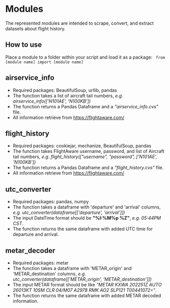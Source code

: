 # Modules
The represented modules are intended to scrape, convert, and extract datasets about flight history.

## How to use 
Place a module to a folder within your script and load it as a package:
<code> from [module name] import [module name] </code>

## airservice_info 
- Required packages: BeautifulSoup, urllib, pandas 
- The function takes a list of aircraft tail numbers, _e.g. airservice_info(['N101AE', 'N100KB'])_
- The function returns a Pandas Dataframe and a _"airservice_info.cvs"_ file. 
- All information retrieve from https://flightaware.com/

## flight_history 
- Required packages: cookiejar, mechanize, BeautifulSoup, pandas  
- The function takes FlightAware username, password, and list of Aircraft tail numbers, _e.g. flight_history(["username", "password", ['N101AE', 'N100KB'])_
- The function returns a Pandas Dataframe and a _"flight_history.cvs"_ file. 
- All information retrieve from https://flightaware.com/

## utc_converter
- Required packages: pandas, numpy
- The function takes a dataframe with 'departure' and 'arrival' columns, _e.g. utc_converter(dataframe[['departure', 'arrival']])_
- The input DateTime format should be __"%I:%M%p %Z"__, _e.g. 05:44PM CST_.
- The function returns the same dataframe with added UTC time for departure and arrival. 

## metar_decoder
- Required packages: metar
- The function takes a dataframe with 'METAR_origin' and 'METAR_destination' columns, _e.g. utc_converter(dataframe[['METAR_origin', 'METAR_destination']])_
- The input METAR format should be like _"METAR KXWA 202251Z AUTO 26013KT 10SM CLR 04/M07 A2978 RMK AO2 SLP121 T00441072="_.
- The function returns the same dataframe with added METAR decoded information. 
